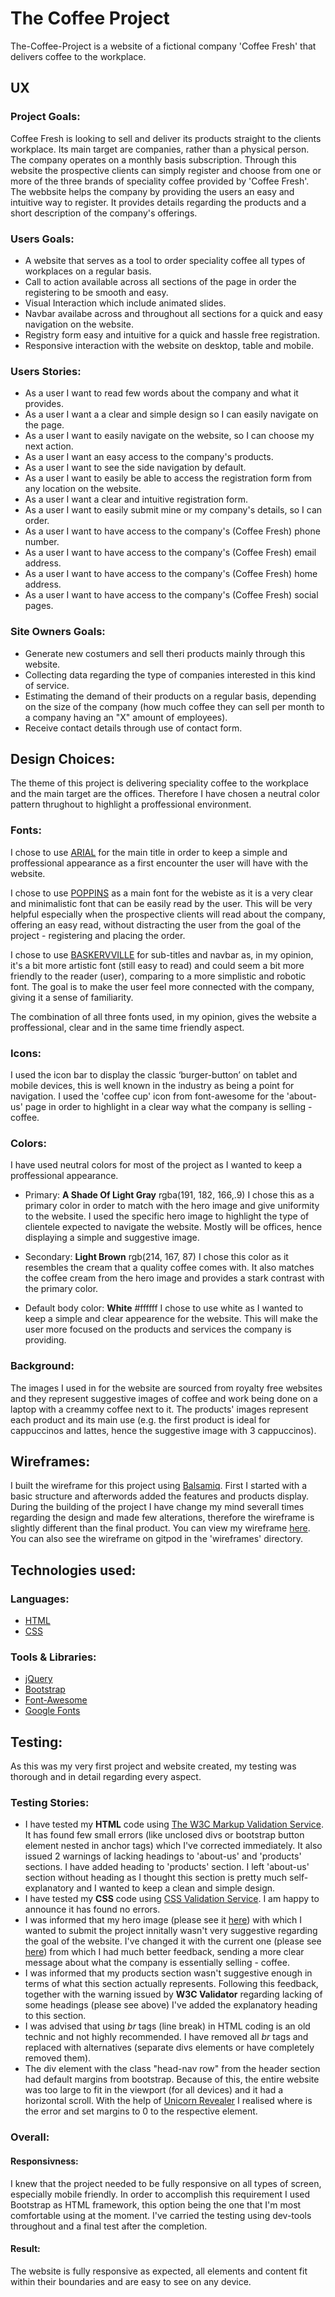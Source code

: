 # The Coffee Project

The-Coffee-Project is a website of a fictional company 'Coffee Fresh' that delivers coffee to the workplace. 

## UX

### Project Goals: 

  Coffee Fresh is looking to sell and deliver its products straight to the clients workplace. Its main target are companies, rather than a physical person. 
  The company operates on a monthly basis subscription. Through this website the prospective clients can simply register and choose from one or more of the three brands of speciality coffee provided by 'Coffee Fresh'.
  The webbsite helps the company by providing the users an easy and intuitive way to register. It provides details regarding the products and a short description of the company's offerings.

### Users Goals:
    
* A website that serves as a tool to order speciality coffee all types of workplaces on a regular basis.
* Call to action available across all sections of the page in order the registering to be smooth and easy.
* Visual Interaction which include animated slides.
* Navbar availabe across and throughout all sections for a quick and easy navigation on the website.
* Registry form easy and intuitive for a quick and hassle free registration.
* Responsive interaction with the website on desktop, table and mobile.
    
### Users Stories:

* As a user I want to read few words about the company and what it provides.
* As a user I want a a clear and simple design so I can easily navigate on the page.
* As a user I want to easily navigate on the website, so I can choose my next action.
* As a user I want an easy access to the company's products.
* As a user I want to see the side navigation by default.
* As a user I want to easily be able to access the registration form from any location on the website.
* As a user I want a clear and intuitive registration form.
* As a user I want to easily submit mine or my company's details, so I can order.
* As a user I want to have access to the company's (Coffee Fresh) phone number.
* As a user I want to have access to the company's (Coffee Fresh) email address.
* As a user I want to have access to the company's (Coffee Fresh) home address.
* As a user I want to have access to the company's (Coffee Fresh) social pages.

### Site Owners Goals:

* Generate new costumers and sell theri products mainly through this website.
* Collecting data regarding the type of companies interested in this kind of service.
* Estimating the demand of their products on a regular basis, depending on the size of the company (how much coffee they can sell per month to a company having an "X" amount of employees).
* Receive contact details through use of contact form. 

## Design Choices:

 The theme of this project is delivering speciality coffee to the workplace and the main target are the offices. Therefore I have chosen a neutral color pattern thrughout to highlight a proffessional environment.

### Fonts:

I chose to use [ARIAL](https://www.fonts.com/font/monotype/arial?QueryFontType=Web&src=GoogleWebFonts) for the main title in order to keep a simple and proffessional appearance as a first encounter the user will have with the website.

I chose to use [POPPINS](https://fonts.google.com/specimen/Poppins) as a main font for the webiste as it is a very clear and minimalistic font that can be easily read by the user. This will be very helpful especially when the prospective clients will read about the company, offering an easy read, without distracting the user from the goal of the project - registering and placing the order.

I chose to use [BASKERVVILLE](https://fonts.google.com/specimen/Baskervville) for sub-titles and navbar as, in my opinion, it's a bit more artistic font (still easy to read) and could seem a bit more friendly to the reader (user), comparing to a more simplistic and robotic font. The goal is to make the user feel more connected with the company, giving it a sense of familiarity.

The combination of all three fonts used, in my opinion, gives the website a proffessional, clear and in the same time friendly aspect. 

### Icons:

I used the icon bar to display the classic ‘burger-button’ on tablet and mobile devices, this is well known in the industry as being a point for navigation. I used the 'coffee cup' icon from font-awesome for the 'about-us' page in order to highlight in a clear way what the company is selling - coffee.

### Colors:

I have used neutral colors for most of the project as I wanted to keep a proffessional appearance. 

  * Primary: **A Shade Of Light Gray** rgba(191, 182, 166,.9) I chose this as a primary color in order to match with the hero image and give uniformity to the website. I used the specific hero image to highlight the type of clientele expected to navigate the website. Mostly will be offices, hence displaying a simple and suggestive image.

  * Secondary: **Light Brown** rgb(214, 167, 87) I chose this color as it resembles the cream that a quality coffee comes with. It also matches the coffee cream from the hero image and provides a stark contrast with the primary color.

  * Default body color: **White** #ffffff I chose to use white as I wanted to keep a simple and clear appearence for the website. This will make the user more focused on the products and services the company is providing.

### Background:

The images I used in for the website are sourced from royalty free websites and they represent suggestive images of coffee and work being done on a laptop with a creammy coffee next to it. The products' images represent each product and its main use (e.g. the first product is ideal for cappuccinos and lattes, hence the suggestive image with 3 cappuccinos).

## Wireframes:

I built the wireframe for this project using [Balsamiq](https://balsamiq.com/). First I started with a basic structure and afterwords added the features and products display. During the building of the project I have change my mind severall times regarding the design and made few alterations, therefore the wireframe is slightly different than the final product. You can view my wireframe [here](https://github.com/Astig-1982/Milestone-coffee/blob/master/wireframes/Milestone-Project.pdf).
You can also see the wireframe on gitpod in the 'wireframes' directory.

## Technologies used:

### Languages:

* [HTML](https://developer.mozilla.org/en-US/docs/Web/HTML)
* [CSS](https://developer.mozilla.org/en-US/docs/Web/CSS)

### Tools & Libraries:

* [jQuery](https://jquery.com/)
* [Bootstrap](https://getbootstrap.com/)
* [Font-Awesome](https://fontawesome.com/icons?d=gallery)
* [Google Fonts](https://fonts.google.com/)

## Testing:

As this was my very first project and website created, my testing was thorough and in detail regarding every aspect. 

### Testing Stories:

* I have tested my **HTML** code using [The W3C Markup Validation Service](https://validator.w3.org/). It has found few small errors (like unclosed divs or bootstrap button element nested in anchor tags) which I've corrected immediately. It also issued 2 warnings of lacking headings to 'about-us' and 'products' sections. I have added heading to 'products' section. I left 'about-us' section without heading as I thought this section is pretty much self-explanatory and I wanted to keep a clean and simple design.
* I have tested my **CSS** code using [CSS Validation Service](http://www.css-validator.org/). I am happy to announce it has found no errors.
* I was informed that my hero image (please see it [here](https://esprada.co.uk/wp-content/uploads/2018/06/books-break-coffee-927451-compressed-pexels-220618-min.jpg)) with which I wanted to submit the project innitally wasn't very suggestive regarding the goal of the website. I've changed it with the current one (please see [here](https://albacoffee.com/wp-content/uploads/2018/09/OfficeCoffee1.jpg)) from which I had much better feedback, sending a more clear message about what the company is essentially selling - coffee.
* I was informed that my products section wasn't suggestive enough in terms of what this section actually represents. Following this feedback, together with the warning issued by **W3C Validator** regarding lacking of some headings (please see above) I've added the explanatory heading to this section.
* I was advised that using *br* tags (line break) in HTML coding is an old technic and not highly recommended. I have removed all *br* tags and replaced with alternatives (separate divs elements or have completely removed them).
* The div element with the class "head-nav row" from the header section had default margins from bootstrap. Because of this, the entire website was too large to fit in the viewport (for all devices) and it had a horizontal scroll. With the help of [Unicorn Revealer](https://chrome.google.com/webstore/detail/unicorn-revealer/lmlkphhdlngaicolpmaakfmhplagoaln?hl=en-GB) I realised where is the error and set margins to 0 to the respective element.

### Overall:

#### Responsivness:

I knew that the project needed to be fully responsive on all types of screen, especially mobile friendly. In order to accomplish this requirement I used Bootstrap as HTML framework, this option being the one that I'm most comfortable using at the moment. I've carried the testing using dev-tools throughout and a final test after the completion. 

#### Result:

The website is fully responsive as expected, all elements and content fit within their boundaries and are easy to see on any device.

























